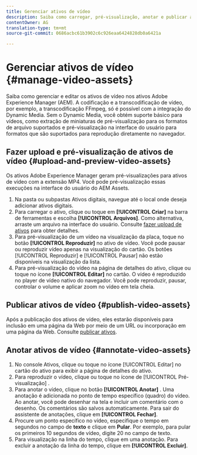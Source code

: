 ```yaml
---
title: Gerenciar ativos de vídeo
description: Saiba como carregar, pré-visualização, anotar e publicar ativos de vídeo.
contentOwner: AG
translation-type: tm+mt
source-git-commit: 0686acbc61b3902c6c926eaa6424828db0a6421a

---
```



# Gerenciar ativos de vídeo {#manage-video-assets}

Saiba como gerenciar e editar os ativos de vídeo nos ativos Adobe Experience Manager (AEM). A codificação e a transcodificação de vídeo, por exemplo, a transcodificação FFmpeg, só é possível com a integração do Dynamic Media. Sem o Dynamic Media, você obtém suporte básico para vídeos, como extração de miniaturas de pré-visualização para os formatos de arquivo suportados e pré-visualização na interface do usuário para formatos que são suportados para reprodução diretamente no navegador.

<!-- Also, if you are licensed to use Dynamic Media, see the [Dynamic Media video documentation](/help/assets/dynamic-media/video.md). -->

## Fazer upload e pré-visualização de ativos de vídeo {#upload-and-preview-video-assets}

Os ativos Adobe Experience Manager geram pré-visualizações para ativos de vídeo com a extensão MP4. Você pode pré-visualização essas execuções na interface do usuário do AEM Assets.

1. Na pasta ou subpastas Ativos digitais, navegue até o local onde deseja adicionar ativos digitais.
1. Para carregar o ativo, clique ou toque em **[!UICONTROL Criar]** na barra de ferramentas e escolha **[!UICONTROL Arquivos]**. Como alternativa, arraste um arquivo na interface do usuário. Consulte [fazer upload de ativos](manage-digital-assets.md#uploading-assets) para obter detalhes.
1. Para pré-visualização de um vídeo na visualização da placa, toque no botão **[!UICONTROL Reproduzir]** no ativo de vídeo. Você pode pausar ou reproduzir vídeo apenas na visualização do cartão. Os botões [!UICONTROL Reproduzir] e [!UICONTROL Pausar] não estão disponíveis na visualização da lista.
1. Para pré-visualização do vídeo na página de detalhes do ativo, clique ou toque no ícone **[!UICONTROL Editar]** no cartão. O vídeo é reproduzido no player de vídeo nativo do navegador. Você pode reproduzir, pausar, controlar o volume e aplicar zoom no vídeo em tela cheia.

## Publicar ativos de vídeo {#publish-video-assets}

Após a publicação dos ativos de vídeo, eles estarão disponíveis para inclusão em uma página da Web por meio de um URL ou incorporação em uma página da Web. Consulte [publicar ativos](/help/assets/dynamic-media/publishing-dynamicmedia-assets.md).

## Anotar ativos de vídeo {#annotate-video-assets}

1. No console Ativos, clique ou toque no ícone [!UICONTROL Editar] no cartão do ativo para exibir a página de detalhes do ativo.
1. Para reproduzir o vídeo, clique ou toque no ícone de [!UICONTROL Pré-visualização] .
1. Para anotar o vídeo, clique no botão **[!UICONTROL Anotar]** . Uma anotação é adicionada no ponto de tempo específico (quadro) do vídeo. Ao anotar, você pode desenhar na tela e incluir um comentário com o desenho. Os comentários são salvos automaticamente. Para sair do assistente de anotações, clique em **[!UICONTROL Fechar]**.
1. Procure um ponto específico no vídeo, especifique o tempo em segundos no campo de **texto** e clique em **Pular**. Por exemplo, para pular os primeiros 10 segundos de vídeo, digite 20 no campo de texto.
1. Para visualização na linha do tempo, clique em uma anotação. Para excluir a anotação da linha do tempo, clique em **[!UICONTROL Excluir]**.

